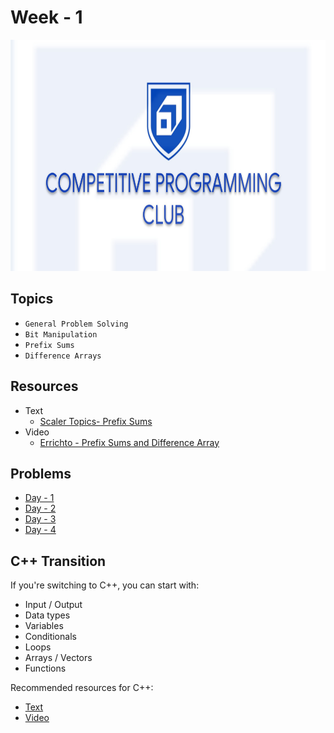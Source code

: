 # Week - 1

<img src="../Assets/cover.jpeg" height="370px" width="800px">

## Topics
- `General Problem Solving`
- `Bit Manipulation`
- `Prefix Sums`
- `Difference Arrays`

## Resources
- Text
    - [Scaler Topics- Prefix Sums](https://www.scaler.com/topics/prefix-sum/)
- Video
    - [Errichto - Prefix Sums and Difference Array](https://www.youtube.com/watch?v=PhgtNY_-CiY)

## Problems
- [Day - 1](./Day-1.md)
- [Day - 2](./Day-2.md)
- [Day - 3](./Day-3.md)
- [Day - 4](./Day-4.md)

## C++ Transition
If you're switching to C++, you can start with:
- Input / Output
- Data types
- Variables
- Conditionals
- Loops
- Arrays / Vectors
- Functions

Recommended resources for C++: 
- [Text](https://www.scaler.com/topics/cpp/)
- [Video](https://www.scaler.com/topics/course/cpp-beginners/)
